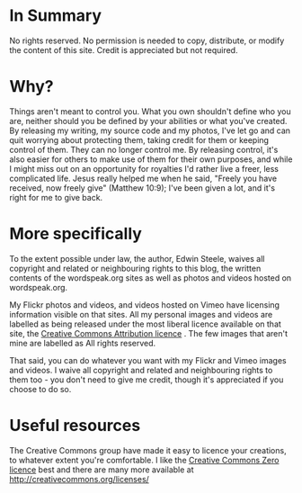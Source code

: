 <!--
.. title: Licensing
.. slug: licensing
.. date: 2013/01/29 07:23:17
.. spellcheck_exceptions: Flickr,Vimeo,blog,wordspeak
.. tags: 
.. link: 
.. description: 
-->


In Summary
==========

No rights reserved. No permission is needed to copy, distribute, or modify the content of this site. Credit is appreciated but not required.

Why?
====

Things aren't meant to control you. What you own shouldn't define who you are, neither should you be defined by your abilities or what you've created. By releasing my writing, my source code and my photos, I've let go and can quit worrying about protecting them, taking credit for them or keeping control of them. They can no longer control me. By releasing control, it's also easier for others to make use of them for their own purposes, and while I might miss out on an opportunity for royalties I'd rather live a freer, less complicated life. Jesus really helped me when he said, "Freely you have received, now freely give" (Matthew 10:9); I've been given a lot, and it's right for me to give back.

More specifically
=================

To the extent possible under law, the author, Edwin Steele, waives all copyright and related or neighbouring rights to this blog, the written contents of the wordspeak.org sites as well as photos and videos hosted on wordspeak.org.

My Flickr photos and videos, and videos hosted on Vimeo have licensing information visible on that sites. All my personal images and videos are labelled as being released under the most liberal licence available on that site, the [Creative Commons Attribution licence](http://creativecommons.org/licenses/by/3.0/) . The few images that aren't mine are labelled as All rights reserved.

That said, you can do whatever you want with my Flickr and Vimeo images and videos. I waive all copyright and related and neighbouring rights to them too - you don't need to give me credit, though it's appreciated if you choose to do so.

Useful resources
================

The Creative Commons group have made it easy to licence your creations, to whatever extent you're comfortable. I like the [Creative Commons Zero licence](http://creativecommons.org/about/cc0) best and there are many more available at <http://creativecommons.org/licenses/>

